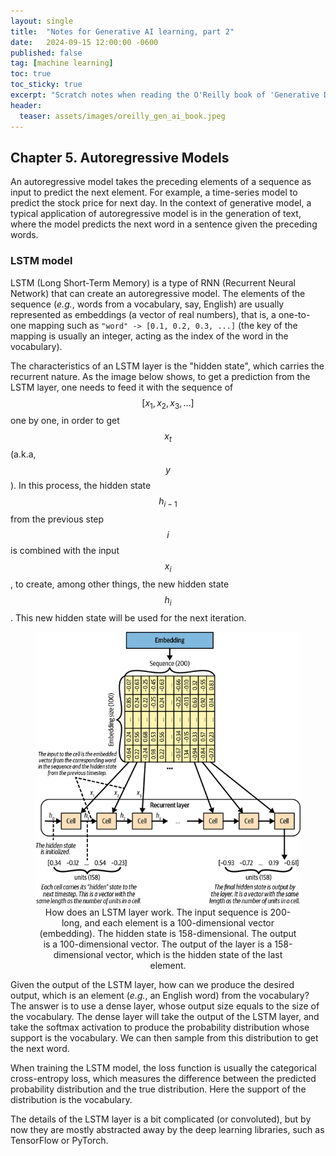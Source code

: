 ```yaml
---
layout: single
title:  "Notes for Generative AI learning, part 2"
date:   2024-09-15 12:00:00 -0600
published: false
tag: [machine learning]
toc: true
toc_sticky: true
excerpt: "Scratch notes when reading the O'Reilly book of 'Generative Deep Learning, 2nd Edition'"
header:
  teaser: assets/images/oreilly_gen_ai_book.jpeg
---
```


## Chapter 5. Autoregressive Models

An autoregressive model takes the preceding elements of a sequence as input to predict the next element.
For example, a time-series model to predict the stock price for next day.
In the context of generative model, a typical application of autoregressive model
is in the generation of text, where the model predicts the next word in a sentence given the preceding words.

### LSTM model

LSTM (Long Short-Term Memory) is a type of RNN (Recurrent Neural Network) that can create
an autoregressive model.
The elements of the sequence (_e.g._, words from a vocabulary, say, English) are usually represented
as embeddings (a vector of real numbers), that is, a one-to-one mapping such as
`"word" -> [0.1, 0.2, 0.3, ...]` (the key of the mapping is usually an integer, acting as the
index of the word in the vocabulary).

The characteristics of an LSTM layer is the "hidden state", which carries the recurrent nature.
As the image below shows, to get a prediction from the LSTM layer, one needs to feed it with
the sequence of $$[x_1, x_2, x_3, ...]$$ one by one, in order to get $$x_t$$ (a.k.a, $$y$$).
In this process, the hidden state $$h_{i-1}$$ from the previous step $$i$$ is combined with the input $$x_i$$,
to create, among other things, the new hidden state $$h_i$$.
This new hidden state will be used for the next iteration.

<figure>
<center>
<a href="/assets/images/lstm_schematic.png"><img src="/assets/images/lstm_schematic.png"></a>
<figcaption>
How does an LSTM layer work. The input sequence is 200-long, and each element is a 100-dimensional
vector (embedding). The hidden state is 158-dimensional. The output is a 100-dimensional vector.
The output of the layer is a 158-dimensional vector, which is the hidden state of the last element.
</figcaption>
</center>
</figure>

Given the output of the LSTM layer, how can we produce the desired output, which is an element
(_e.g._, an English word) from the vocabulary? The answer is to use a dense layer, whose
output size equals to the
size of the vocabulary. The dense layer will take the output of the LSTM layer, and take the softmax
activation to produce the probability distribution whose support is the vocabulary. We can then
sample from this distribution to get the next word.

When training the LSTM model, the loss function is usually the categorical cross-entropy loss,
which measures the difference between the predicted probability distribution and the true distribution.
Here the support of the distribution is the vocabulary.

The details of the LSTM layer is a bit complicated (or convoluted), but by now they are mostly
abstracted away by the deep learning libraries, such as TensorFlow or PyTorch.

